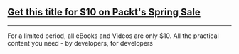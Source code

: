## [Get this title for $10 on Packt's Spring Sale](https://www.packt.com/B14222?utm_source=github&utm_medium=packt-github-repo&utm_campaign=spring_10_dollar_2022)
-----
For a limited period, all eBooks and Videos are only $10. All the practical content you need \- by developers, for developers

